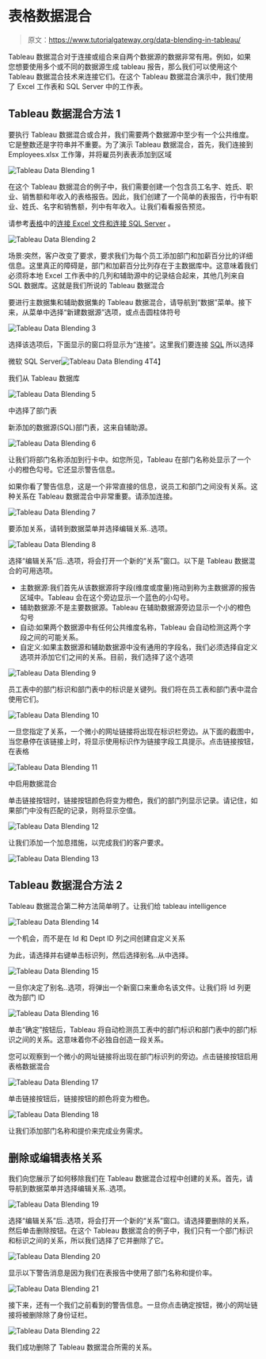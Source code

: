# 表格数据混合

> 原文：<https://www.tutorialgateway.org/data-blending-in-tableau/>

Tableau 数据混合对于连接或组合来自两个数据源的数据非常有用。例如，如果您想要使用多个或不同的数据源生成 tableau 报告，那么我们可以使用这个 Tableau 数据混合技术来连接它们。在这个 Tableau 数据混合演示中，我们使用了 Excel 工作表和 SQL Server 中的工作表。

## Tableau 数据混合方法 1

要执行 Tableau 数据混合或合并，我们需要两个数据源中至少有一个公共维度。它是整数还是字符串并不重要。为了演示 Tableau 数据混合，首先，我们连接到 Employees.xlsx 工作簿，并将雇员列表表添加到区域

![Tableau Data Blending 1](img/4097a7ecb32338dfecb6517ab72f7340.png)

在这个 Tableau 数据混合的例子中，我们需要创建一个包含员工名字、姓氏、职业、销售额和年收入的表格报告。因此，我们创建了一个简单的表报告，行中有职业、姓氏、名字和销售额，列中有年收入。让我们看看报告预览。

请参考[表格](https://www.tutorialgateway.org/tableau/)中的[连接 Excel 文件和](https://www.tutorialgateway.org/connecting-to-excel-files-in-tableau/)[连接 SQL Server](https://www.tutorialgateway.org/connecting-tableau-to-sql-server/) 。

![Tableau Data Blending 2](img/adcbf5cd91a4ad9bcbf7054a11ae3618.png)

场景:突然，客户改变了要求，要求我们为每个员工添加部门和加薪百分比的详细信息。这里真正的障碍是，部门和加薪百分比列存在于主数据库中。这意味着我们必须将本地 Excel 工作表中的几列和辅助源中的记录结合起来，其他几列来自 SQL 数据库。这就是我们所说的 Tableau 数据混合

要进行主数据集和辅助数据集的 Tableau 数据混合，请导航到“数据”菜单。接下来，从菜单中选择“新建数据源”选项，或点击圆柱体符号

![Tableau Data Blending 3](img/91108d3359564e3c3b96817c9adce733.png)

选择该选项后，下面显示的窗口将显示为“连接”。这里我们要连接 [SQL](https://www.tutorialgateway.org/sql/) 所以选择

微软 SQL Server![Tableau Data Blending 4](img/8fa672077015d23c663bf84a98fe2dbe.png)T4】

我们从 Tableau 数据库

![Tableau Data Blending 5](img/22849f6feb06b7bae3c6c84e987897a3.png)

中选择了部门表

新添加的数据源(SQL)部门表，这来自辅助源。

![Tableau Data Blending 6](img/ea345e5bce5425078a333316dab713ee.png)

让我们将部门名称添加到行卡中。如您所见，Tableau 在部门名称处显示了一个小的橙色勾号。它还显示警告信息。

如果你看了警告信息，这是一个非常直接的信息，说员工和部门之间没有关系。这种关系在 Tableau 数据混合中非常重要。请添加连接。

![Tableau Data Blending 7](img/75a68520554882c1b31ad45ea1ca9230.png)

要添加关系，请转到数据菜单并选择编辑关系..选项。

![Tableau Data Blending 8](img/36d610b20cae3e376418d70e59c5752c.png)

选择“编辑关系”后..选项，将会打开一个新的“关系”窗口。以下是 Tableau 数据混合的可用选项。

*   主数据源:我们首先从该数据源将字段(维度或度量)拖动到称为主数据源的报告区域中。Tableau 会在这个旁边显示一个蓝色的小勾号。
*   辅助数据源:不是主要数据源。Tableau 在辅助数据源旁边显示一个小的橙色勾号
*   自动:如果两个数据源中有任何公共维度名称，Tableau 会自动检测这两个字段之间的可能关系。
*   自定义:如果主数据源和辅助数据源中没有通用的字段名，我们必须选择自定义选项并添加它们之间的关系。目前，我们选择了这个选项

![Tableau Data Blending 9](img/d694a79dba7d75a27503fcfcaba01bf0.png)

员工表中的部门标识和部门表中的标识是关键列。我们将在员工表和部门表中混合使用它们。

![Tableau Data Blending 10](img/2a89e734f329c8ef693310ce05639e09.png)

一旦您指定了关系，一个微小的网址链接将出现在标识栏旁边。从下面的截图中，当您悬停在该链接上时，将显示使用标识作为链接字段工具提示。点击链接按钮，在表格

![Tableau Data Blending 11](img/2556f0bbab115aaeac7be270a3a19513.png)

中启用数据混合

单击链接按钮时，链接按钮颜色将变为橙色，我们的部门列显示记录。请记住，如果部门中没有匹配的记录，则将显示空值。

![Tableau Data Blending 12](img/058f34f8e256e55be463afe48ef706dd.png)

让我们添加一个加息措施，以完成我们的客户要求。

![Tableau Data Blending 13](img/c9e27261824f1c005d066aee8d2cdedf.png)

## Tableau 数据混合方法 2

Tableau 数据混合第二种方法简单明了。让我们给 tableau intelligence

![Tableau Data Blending 14](img/5aa0c2fdbf3c6c525a9dde387b7eec79.png)

一个机会，而不是在 Id 和 Dept ID 列之间创建自定义关系

为此，请选择并右键单击标识列，然后选择别名..从中选择。

![Tableau Data Blending 15](img/204167910288cdbef51b0543d3162f95.png)

一旦你决定了别名..选项，将弹出一个新窗口来重命名该文件。让我们将 Id 列更改为部门 ID

![Tableau Data Blending 16](img/2605a3c874550ebd573864796f1c6aa1.png)

单击“确定”按钮后，Tableau 将自动检测员工表中的部门标识和部门表中的部门标识之间的关系。这意味着你不必独自创造一段关系。

您可以观察到一个微小的网址链接将出现在部门标识列的旁边。点击链接按钮启用表格数据混合

![Tableau Data Blending 17](img/0eefefdd2b921042acfa0f1beaabe1f5.png)

单击链接按钮后，链接按钮的颜色将变为橙色。

![Tableau Data Blending 18](img/ed17a60361aeab4358902e60dfecb4cd.png)

让我们添加部门名称和提价来完成业务需求。

## 删除或编辑表格关系

我们向您展示了如何移除我们在 Tableau 数据混合过程中创建的关系。首先，请导航到数据菜单并选择编辑关系..选项。

![Tableau Data Blending 19](img/a1a59f43f177c576951a83fb975177c2.png)

选择“编辑关系”后..选项，将会打开一个新的“关系”窗口。请选择要删除的关系，然后单击删除按钮。在这个 Tableau 数据混合的例子中，我们只有一个部门标识和标识之间的关系，所以我们选择了它并删除了它。

![Tableau Data Blending 20](img/8e75509f85b918f74422615e54c16823.png)

显示以下警告消息是因为我们在表报告中使用了部门名称和提价率。

![Tableau Data Blending 21](img/7b2360ddea08df794c1f6f1fdbc14434.png)

接下来，还有一个我们之前看到的警告信息。一旦你点击确定按钮，微小的网址链接将被删除除了身份证栏。

![Tableau Data Blending 22](img/aad4047c9abb7ca71fa610d49637b06e.png)

我们成功删除了 Tableau 数据混合所需的关系。